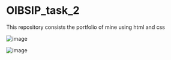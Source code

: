 # OIBSIP_task_2
This repository consists the portfolio of mine using html and css

![image](https://user-images.githubusercontent.com/117648930/223210393-3a343746-b49d-4f61-b727-50dda1365159.png)


![image](https://user-images.githubusercontent.com/117648930/223210473-260b636d-231e-4f57-b063-189751ca8e27.png)
